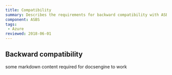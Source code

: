 ```yaml
---
title: Compatibility
summary: Describes the requirements for backward compatibility with ASB transport
component: ASBS
tags:
 - Azure
reviewed: 2018-06-01
---
```


## Backward compatibility

some markdown content required for docsengine to work

